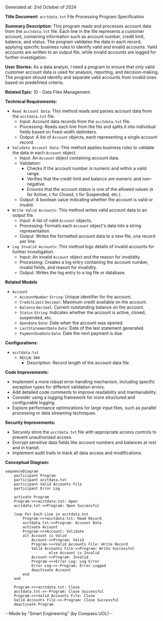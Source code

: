 Generated at: 2nd October of 2024

**Title Document:** `acctdata.txt` File Processing Program Specification

**Summary Description:**
This program reads and processes account data from the `acctdata.txt` file. Each line in the file represents a customer account, containing information such as account number, credit limit, balance, and status. The program validates the data in each record, applying specific business rules to identify valid and invalid accounts. Valid accounts are written to an output file, while invalid accounts are logged for further investigation.

**User Stories:**
As a data analyst, I need a program to ensure that only valid customer account data is used for analysis, reporting, and decision-making. The program should identify and separate valid accounts from invalid ones based on predefined criteria.

**Related Epic:**
10 - Data Files Management

**Technical Requirements:**

- `Read Account Data`: This method reads and parses account data from the `acctdata.txt` file.
  - Input: Account data records from the `acctdata.txt` file.
  - Processing: Reads each line from the file and splits it into individual fields based on fixed-width delimiters.
  - Output: A list of `Account` objects, each representing a single account record.
- `Validate Account Data`: This method applies business rules to validate the data in each `Account` object.
  - Input: An `Account` object containing account data.
  - Validation: 
    - Checks if the account number is numeric and within a valid range.
    - Verifies that the credit limit and balance are numeric and non-negative.
    - Ensures that the account status is one of the allowed values (`A` for Active, `C` for Closed, `S` for Suspended, etc.).
  - Output: A boolean value indicating whether the account is valid or invalid.
- `Write Valid Accounts`: This method writes valid account data to an output file.
  - Input: A list of valid `Account` objects.
  - Processing: Formats each `Account` object's data into a string representation.
  - Output: Writes the formatted account data to a new file, one record per line.
- `Log Invalid Accounts`: This method logs details of invalid accounts for further investigation.
  - Input: An invalid `Account` object and the reason for invalidity.
  - Processing: Creates a log entry containing the account number, invalid fields, and reason for invalidity.
  - Output: Writes the log entry to a log file or database.

**Related Models**

- `Account`
  - `AccountNumber` `String`: Unique identifier for the account.
  - `CreditLimit` `Decimal`: Maximum credit available on the account.
  - `Balance` `Decimal`: Current outstanding balance on the account.
  - `Status` `String`: Indicates whether the account is active, closed, suspended, etc.
  - `OpenDate` `Date`: Date when the account was opened.
  - `LastStatementDate` `Date`: Date of the last statement generated.
  - `PaymentDueDate` `Date`: Date the next payment is due.

**Configurations:**

- `acctdata.txt`
  - `RECLN`: `300`
	- Description: Record length of the account data file.

**Code Improvements:**

- Implement a more robust error handling mechanism, including specific exception types for different validation errors.
- Add detailed code comments to improve readability and maintainability.
- Consider using a logging framework for more structured and configurable logging.
- Explore performance optimizations for large input files, such as parallel processing or data streaming techniques.

**Security Improvements:**

- Securely store the `acctdata.txt` file with appropriate access controls to prevent unauthorized access.
- Encrypt sensitive data fields like account numbers and balances at rest and in transit.
- Implement audit trails to track all data access and modifications.

**Conceptual Diagram:**

```mermaid
sequenceDiagram
    participant Program
    participant acctdata.txt
    participant Valid Accounts File
    participant Error Log
    
    activate Program
    Program->>+acctdata.txt: Open
    acctdata.txt->>Program: Open Successful
    
    loop For Each Line in acctdata.txt
        Program->>+acctdata.txt: Read Record
        acctdata.txt->>Program: Account Data
        activate Account
        Program->>+Account: Validate
        alt Account is Valid
            Account->>Program: Valid
            Program->>+Valid Accounts File: Write Record
            Valid Accounts File->>Program: Write Successful
                    else Account is Invalid
            Account->>Program: Invalid
            Program->>+Error Log: Log Error
            Error Log->>-Program: Error Logged
            deactivate Account
        end
    end

    Program->>+acctdata.txt: Close
    acctdata.txt->>-Program: Close Successful
    Program->>+Valid Accounts File: Close
    Valid Accounts File->>-Program: Close Successful
    deactivate Program
```

--Made by "Smart Engineering" (by Compass.UOL)--